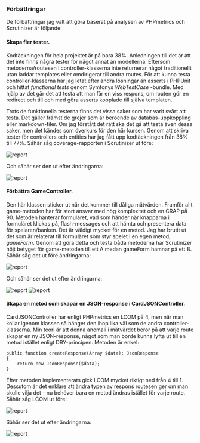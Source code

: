 ### Förbättringar

De förbättringar jag valt att göra baserat på analysen av PHPmetrics och Scrutinizer är följande:

#### Skapa fler tester.

Kodtäckningen för hela projektet är på bara 38%. Anledningen till det är att det inte finns några tester för något annat
än modellerna. Eftersom metoderna/routesen i controller-klasserna inte returnerar något traditionellt utan laddar
templates eller omdirigerar till andra routes. För att kunna testa controller-klasserna har jag letat efter andra
lösningar än asserts i PHPUnit och hittat *functional tests* genom Symfonys *WebTestCase*
-bundle. Med hjälp av det går det att testa att man får en viss respons, om routen gör en redirect och till och med göra
asserts kopplade till själva templaten.

Trots de funktionella testerna finns det vissa saker som har varit svårt att testa. Det gäller främst de grejer som är
beroende av databas-uppkoppling eller markdown-filer. Om jag förstått det rätt ska det gå att testa även dessa saker,
men det kändes som överkurs för den här kursen. Genom att skriva tester för controllers och entities har jag fått upp
kodtäckningen från 38% till 77%. Såhär såg coverage-rapporten i Scrutinizer ut före:

![report](images/scrutinizer_coverage.png)

Och såhär ser den ut efter ändringarna:

![report](images/scrutinizer_coverage_post_edits.png)

#### Förbättra GameController.

Den här klassen sticker ut när det kommer till dåliga mätvärden. Framför allt game-metoden har för stort ansvar med 
hög komplexitet och en CRAP på 90. Metoden hanterar formuläret, vad som händer när knapparna i formuläret klickas på,
flash-messages och att hämta och presentera data för spelaren/banken. Det är väldigt mycket för en metod. Jag har 
brutit ut det som är relaterat till formuläret som styr spelet i en egen metod, *gameForm*. Genom att göra detta och 
testa båda metoderna har Scrutinizer höjt betyget för game-metoden till ett A medan gameForm hamnar på ett B. Såhär 
såg det ut före ändringarna:

![report](images/scrutinizer_game.png)

Och såhär ser det ut efter ändringarna:

![report](images/game-post-edits.png)
![report](images/gameform-post-edits.png)


#### Skapa en metod som skapar en JSON-response i CardJSONController.

CardJSONController har enligt PHPmetrics en LCOM på 4, men när man kollar igenom klassen så hänger den ihop lika väl 
som de andra controller-klasserna. Min teori är att denna anomali i mätvärdet beror på att varje route skapar en ny 
JSON-response, något som man borde kunna lyfta ut till en metod istället enligt DRY-principen. Metoden är enkel:

```
public function createResponse(Array $data): JsonResponse
{
    return new JsonResponse($data);
}
```

Efter metoden implementerats gick LCOM mycket riktigt ned från 4 till 1. Dessutom är det enklare att ändra typen av 
respons routesen ger om man skulle vilja det - nu behöver bara en metod ändras istället för varje route. Såhär såg 
LCOM ut före:

![report](images/phpm_lcom.png)

Såhär ser det ut efter ändringarna:

![report](images/phpm_lcom_post_edits.png)
